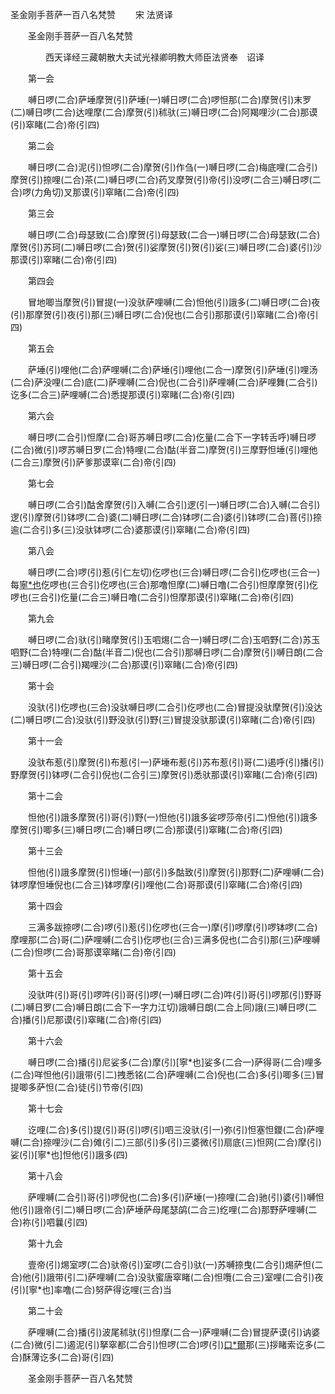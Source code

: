   圣金刚手菩萨一百八名梵赞
　　宋 法贤译




　　圣金刚手菩萨一百八名梵赞

　　　　西天译经三藏朝散大夫试光禄卿明教大师臣法贤奉　诏译

　　第一会

　　嚩日啰(二合)萨埵摩贺(引)萨埵(一)嚩日啰(二合)啰怛那(二合)摩贺(引)末罗(二)嚩日啰(二合)达哩摩(二合)摩贺(引)秫驮(三)嚩日啰(二合)阿羯哩沙(二合)那谟(引)窣睹(二合)帝(引四)

　　第二会

　　嚩日啰(二合)泥(引)怛啰(二合)摩贺(引)作刍(一)嚩日啰(二合)梅底哩(二合引)摩贺(引)捺哩(二合)茶(二)嚩日啰(二合)药叉摩贺(引)帝(引)没啰(二合三)嚩日啰(二合)啰(力角切)叉那谟(引)窣睹(二合)帝(引四)

　　第三会

　　嚩日啰(二合)母瑟致(二合)摩贺(引)母瑟致(二合一)嚩日啰(二合)母瑟致(二合)摩贺(引)苏珂(二)嚩日啰(二合)贺(引)娑摩贺(引)贺(引)娑(三)嚩日啰(二合)婆(引)沙那谟(引)窣睹(二合)帝(引四)

　　第四会

　　冒地唧当摩贺(引)冒提(一)没驮萨哩嚩(二合)怛他(引)誐多(二)嚩日啰(二合)夜(引)那摩贺(引)夜(引)那(三)嚩日啰(二合)倪也(二合引)那那谟(引)窣睹(二合)帝(引四)

　　第五会

　　萨埵(引)哩他(二合)萨哩嚩(二合)萨埵(引)哩他(二合一)摩贺(引)萨埵(引)哩汤(二合)萨没哩(二合)底(二)萨哩嚩(二合)倪也(二合引)萨哩嚩(二合)萨哩舞(二合引)讫多(二合三)萨哩嚩(二合)悉提那谟(引)窣睹(二合)帝(引四)

　　第六会

　　嚩日啰(二合引)怛摩(二合)哥苏嚩日啰(二合)仡量(二合下一字转舌呼)嚩日啰(二合)微(引)啰苏嚩日罗(二合)特哩(二合)酤(半音二)摩贺(引)三摩野怛埵(引)哩他(二合三)摩贺(引)萨爹那谟窣(二合)帝(引四)

　　第七会

　　嚩日啰(二合引)酤舍摩贺(引)入嚩(二合引)逻(引一)嚩日啰(二合)入嚩(二合引)逻(引)摩贺(引)钵啰(二合)婆(二)嚩日啰(二合)钵啰(二合)婆(引)钵啰(二合)菩(引)捺逾(二合引)多(三)没驮钵啰(二合)婆那谟(引)窣睹(二合)帝(引四)

　　第八会

　　嚩日啰(二合)啰(引)惹(引仁左切)仡啰也(三合)嚩日啰(二合引)仡啰也(三合一)每[寧*也](切身下同)仡啰也(三合引)仡啰也(三合)那噜怛摩(二)嚩日噜(二合引)怛摩摩贺(引)仡啰也(三合引)仡量(二合三)嚩日噜(二合引)怛摩那谟(引)窣睹(二合)帝(引四)

　　第九会

　　嚩日啰(二合)驮(引)睹摩贺(引)玉呬焬(二合一)嚩日啰(二合)玉呬野(二合)苏玉呬野(二合)特哩(二合)酤(半音二)倪也(二合引)那嚩日啰(二合)摩贺(引)嚩日朗(二合三)嚩日啰(二合引)羯哩沙(二合)那谟(引)窣睹(二合)帝(引四)

　　第十会

　　没驮(引)仡啰也(三合)没驮嚩日啰(二合引)仡啰也(二合)冒提没驮摩贺(引)没达(二)嚩日啰(二合)没驮(引)野没驮(引)野(三)冒提没驮那谟(引)窣睹(二合)帝(引四)

　　第十一会

　　没驮布惹(引)摩贺(引)布惹(引一)萨埵布惹(引)苏布惹(引)哥(二)遏呼(引)播(引)野摩贺(引)钵啰(二合引)倪也(二合引三)摩贺(引)悉驮那谟(引)窣睹(二合)帝(引四)

　　第十二会

　　怛他(引)誐多摩贺(引)哥(引)野(一)怛他(引)誐多娑啰莎帝(引二)怛他(引)誐多摩贺(引)唧多(三)嚩日啰(二合)嚩日啰(二合)那谟(引)窣睹(二合)帝(引四)

　　第十三会

　　怛他(引)誐多摩贺(引)怛埵(一)部(引)多酤致(引)摩贺(引)那野(二)萨哩嚩(二合)钵啰摩怛埵倪也(二合三)钵啰摩(引)哩他(二合)哥那谟(引)窣睹(二合)帝(引四)

　　第十四会

　　三满多跋捺啰(二合)啰(引)惹(引)仡啰也(三合一)摩(引)啰摩(引)啰钵啰(二合)摩哩那(二合)哥(二)萨哩嚩(二合引)仡啰也(三合)三满多倪也(二合引)那(三)萨哩嚩(二合)怛啰(二合)哥那谟窣睹(二合)帝(引四)

　　第十五会

　　没驮吽(引)哥(引)啰吽(引)哥(引)啰(一)嚩日啰(二合)吽(引)哥(引)啰那(引)野哥(二)嚩日罗(二合)嚩日朗(二合下一字力江切)誐嚩日朗(二合上同)誐(三)嚩日啰(二合)播(引)尼那谟(引)窣睹(二合)帝(引四)

　　第十六会

　　嚩日啰(二合)播(引)尼娑多(二合)摩(引)[寧*也]娑多(二合一)萨得哥(二合)哩多(二合)咩怛他(引)誐带(引二)拽悉铭(二合)萨哩嚩(二合)倪也(二合)多(引)唧多(三)冒提唧多萨怛(二合)徒(引)节帝(引四)

　　第十七会

　　讫哩(二合)多(引)提(引)哥(引)啰(引)呬三没驮(引一)弥(引)怛塞怛鑁(二合)萨哩嚩(二合)捺哩沙(二合)傩(引二)三部(引)多(引)三婆微(引)扇底(三)怛网(二合)摩(引)娑(引)[寧*也]怛他(引)誐多(四)

　　第十八会

　　萨哩嚩(二合引)哥(引)啰倪也(二合)多(引)萨埵(一)捺哩(二合)驰(引)婆(引)嚩怛他(引)誐帝(引二)嚩日啰(二合)萨埵萨母尾瑟鹐(二合三)纥哩(二合)那野萨哩嚩(二合)祢(引)呬曩(引四)

　　第十九会

　　壹帝(引)焬室啰(二合)驮帝(引)室啰(二合引)驮(一)苏嚩捺曳(二合引)焬萨怛(二合)他(引)誐带(引二)萨哩嚩(二合)没驮蜜唐窣睹(二合)怛囕(二合三)室哩(二合引)夜(引)[寧*也]率噜(二合)努萨得讫哩(三合)当

　　第二十会

　　萨哩嚩(二合)播(引)波尾秫驮(引)怛摩(二合一)萨哩嚩(二合)冒提萨谟(引)讷婆(二合)微(引二)遏泥(引)拏窣都(二合引)怛啰(二合)啰(引)[口*爾](仁际切)那(三)拶睹索讫多(二合)酥薄讫多(二合)哥(引四)

　　圣金刚手菩萨一百八名梵赞


